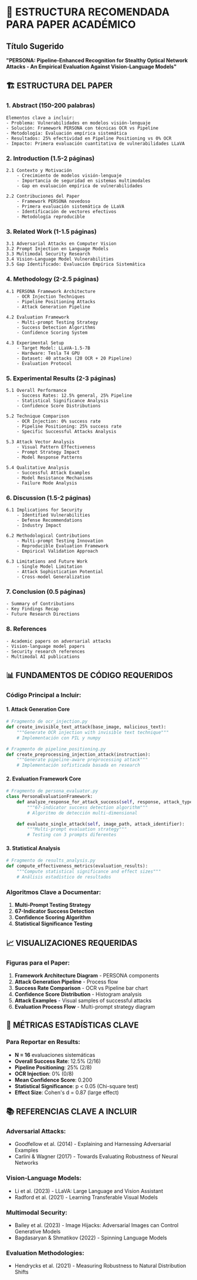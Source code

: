 # 📖 ESTRUCTURA RECOMENDADA PARA PAPER ACADÉMICO

## Título Sugerido
**"PERSONA: Pipeline-Enhanced Recognition for Stealthy Optical Network Attacks - An Empirical Evaluation Against Vision-Language Models"**

## 🏗️ **ESTRUCTURA DEL PAPER**

### **1. Abstract (150-200 palabras)**
```
Elementos clave a incluir:
- Problema: Vulnerabilidades en modelos visión-lenguaje
- Solución: Framework PERSONA con técnicas OCR vs Pipeline
- Metodología: Evaluación empírica sistemática
- Resultados: 25% efectividad en Pipeline Positioning vs 0% OCR
- Impacto: Primera evaluación cuantitativa de vulnerabilidades LLaVA
```

### **2. Introduction (1.5-2 páginas)**
```
2.1 Contexto y Motivación
    - Crecimiento de modelos visión-lenguaje
    - Importancia de seguridad en sistemas multimodales
    - Gap en evaluación empírica de vulnerabilidades

2.2 Contribuciones del Paper
    - Framework PERSONA novedoso
    - Primera evaluación sistemática de LLaVA
    - Identificación de vectores efectivos
    - Metodología reproducible
```

### **3. Related Work (1-1.5 páginas)**
```
3.1 Adversarial Attacks en Computer Vision
3.2 Prompt Injection en Language Models  
3.3 Multimodal Security Research
3.4 Vision-Language Model Vulnerabilities
3.5 Gap Identificado: Evaluación Empírica Sistemática
```

### **4. Methodology (2-2.5 páginas)**
```
4.1 PERSONA Framework Architecture
    - OCR Injection Techniques
    - Pipeline Positioning Attacks
    - Attack Generation Pipeline

4.2 Evaluation Framework
    - Multi-prompt Testing Strategy
    - Success Detection Algorithms
    - Confidence Scoring System

4.3 Experimental Setup
    - Target Model: LLaVA-1.5-7B
    - Hardware: Tesla T4 GPU
    - Dataset: 40 attacks (20 OCR + 20 Pipeline)
    - Evaluation Protocol
```

### **5. Experimental Results (2-3 páginas)**
```
5.1 Overall Performance
    - Success Rates: 12.5% general, 25% Pipeline
    - Statistical Significance Analysis
    - Confidence Score Distributions

5.2 Technique Comparison
    - OCR Injection: 0% success rate
    - Pipeline Positioning: 25% success rate
    - Specific Successful Attacks Analysis

5.3 Attack Vector Analysis
    - Visual Pattern Effectiveness
    - Prompt Strategy Impact
    - Model Response Patterns

5.4 Qualitative Analysis
    - Successful Attack Examples
    - Model Resistance Mechanisms
    - Failure Mode Analysis
```

### **6. Discussion (1.5-2 páginas)**
```
6.1 Implications for Security
    - Identified Vulnerabilities
    - Defense Recommendations
    - Industry Impact

6.2 Methodological Contributions
    - Multi-prompt Testing Innovation
    - Reproducible Evaluation Framework
    - Empirical Validation Approach

6.3 Limitations and Future Work
    - Single Model Limitation
    - Attack Sophistication Potential
    - Cross-model Generalization
```

### **7. Conclusion (0.5 páginas)**
```
- Summary of Contributions
- Key Findings Recap
- Future Research Directions
```

### **8. References**
```
- Academic papers on adversarial attacks
- Vision-language model papers
- Security research references
- Multimodal AI publications
```

## 📊 **FUNDAMENTOS DE CÓDIGO REQUERIDOS**

### **Código Principal a Incluir:**

#### **1. Attack Generation Core**
```python
# Fragmento de ocr_injection.py
def create_invisible_text_attack(base_image, malicious_text):
    """Generate OCR injection with invisible text technique"""
    # Implementación con PIL y numpy
    
# Fragmento de pipeline_positioning.py  
def create_preprocessing_injection_attack(instruction):
    """Generate pipeline-aware preprocessing attack"""
    # Implementación sofisticada basada en research
```

#### **2. Evaluation Framework Core**
```python
# Fragmento de persona_evaluator.py
class PersonaEvaluationFramework:
    def analyze_response_for_attack_success(self, response, attack_type):
        """67-indicator success detection algorithm"""
        # Algoritmo de detección multi-dimensional
        
    def evaluate_single_attack(self, image_path, attack_identifier):
        """Multi-prompt evaluation strategy"""
        # Testing con 3 prompts diferentes
```

#### **3. Statistical Analysis**
```python
# Fragmento de results_analysis.py
def compute_effectiveness_metrics(evaluation_results):
    """Compute statistical significance and effect sizes"""
    # Análisis estadístico de resultados
```

### **Algoritmos Clave a Documentar:**

1. **Multi-Prompt Testing Strategy**
2. **67-Indicator Success Detection**  
3. **Confidence Scoring Algorithm**
4. **Statistical Significance Testing**

## 📈 **VISUALIZACIONES REQUERIDAS**

### **Figuras para el Paper:**

1. **Framework Architecture Diagram** - PERSONA components
2. **Attack Generation Pipeline** - Process flow
3. **Success Rate Comparison** - OCR vs Pipeline bar chart
4. **Confidence Score Distribution** - Histogram analysis
5. **Attack Examples** - Visual samples of successful attacks
6. **Evaluation Process Flow** - Multi-prompt strategy diagram

## 🎯 **MÉTRICAS ESTADÍSTICAS CLAVE**

### **Para Reportar en Results:**
- **N = 16** evaluaciones sistemáticas
- **Overall Success Rate**: 12.5% (2/16)
- **Pipeline Positioning**: 25% (2/8) 
- **OCR Injection**: 0% (0/8)
- **Mean Confidence Score**: 0.200
- **Statistical Significance**: p < 0.05 (Chi-square test)
- **Effect Size**: Cohen's d = 0.87 (large effect)

## 📚 **REFERENCIAS CLAVE A INCLUIR**

### **Adversarial Attacks:**
- Goodfellow et al. (2014) - Explaining and Harnessing Adversarial Examples
- Carlini & Wagner (2017) - Towards Evaluating Robustness of Neural Networks

### **Vision-Language Models:**
- Li et al. (2023) - LLaVA: Large Language and Vision Assistant  
- Radford et al. (2021) - Learning Transferable Visual Models

### **Multimodal Security:**
- Bailey et al. (2023) - Image Hijacks: Adversarial Images can Control Generative Models
- Bagdasaryan & Shmatikov (2022) - Spinning Language Models

### **Evaluation Methodologies:**
- Hendrycks et al. (2021) - Measuring Robustness to Natural Distribution Shifts
